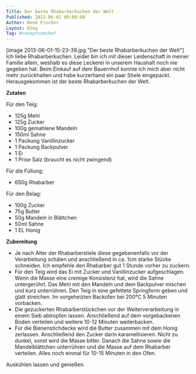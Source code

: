 ```yaml
---
Title: Der beste Rhabarberkuchen der Welt
Published: 2013-06-01 00:00:00
Author: René Fischer
Layout: blog
Tag: #rezeptvomchef
---
```

[image 2013-06-01-15-23-39.jpg "Der beste Rhabarberkuchen der Welt"]
Ich liebe Rhabarberkuchen. Leider bin ich mit dieser Leidenschaft in meiner Familie allein, weshalb es diese Leckerei in unserem Haushalt noch nie gegeben hat. Beim Einkauf auf dem Bauernhof konnte ich mich aber nicht mehr zurückhalten und habe kurzerhand ein paar Stiele eingepackt. Herausgekommen ist der beste Rhabarberkuchen der Welt.

**Zutaten**

Für den Teig:

* 125g Mehl
* 125g Zucker
* 100g gemahlene Mandeln
* 150ml Sahne
* 1 Packung Vanillinzucker
* 1 Packung Backpulver
* 1 Ei
* 1 Prise Salz (braucht es nicht zwingend)

Für die Füllung:

* 650g Rhabarber

Für den Belag:

* 100g Zucker
* 75g Butter
* 50g Mandeln in Blättchen
* 50ml Sahne
* 1 EL Honig

**Zubereitung**

* Je nach Alter der Rhabarberstiele diese gegebenenfalls vor der Verarbeitung schälen und anschließend in ca. 1cm starke Stücke schneiden. Ich empfehle den Rhabarber gut 1 Stunde vorher zu zuckern.
* Für den Teig wird das Ei mit Zucker und Vanillinzucker aufgeschlagen. Wenn die Masse eine cremige Konsistenz hat, wird die Sahne untergerührt. Das Mehl mit den Mandeln und dem Backpulver mischen und kurz unterrühren. Den Teig in eine gefettete Springform geben und glatt streichen. Im vorgeheizten Backofen bei 200°C 5 Minuten vorbacken.
* Die gezuckerten Rhabarberstückchen vor der Weiterverarbeitung in einem Sieb abtropfen lassen. Anschließend auf dem vorgebackenen Boden verteilen und weitere 10-12 Minuten weiterbacken.
* Für die Bienenstichdecke wird die Butter zusammen mit dem Honig zerlassen. Anschließend den Zucker darin karamellisieren. Nicht zu dunkel, sonst wird die Masse bitter. Danach die Sahne sowie die Mandelblättchen unterrühren und die Masse auf dem Rhabarber verteilen. Alles noch einmal für 10-15 Minuten in den Ofen.

Auskühlen lassen und genießen.
